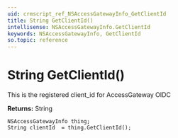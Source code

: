 ```yaml
---
uid: crmscript_ref_NSAccessGatewayInfo_GetClientId
title: String GetClientId()
intellisense: NSAccessGatewayInfo.GetClientId
keywords: NSAccessGatewayInfo, GetClientId
so.topic: reference
---
```


# String GetClientId()

This is the registered client_id for AccessGateway OIDC

**Returns:** String

```crmscript
NSAccessGatewayInfo thing;
String clientId  = thing.GetClientId();
```

